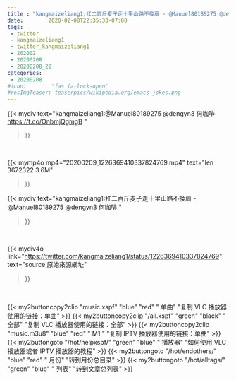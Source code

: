 ```yaml
---
title : "kangmaizeliang1:扛二百斤麦子走十里山路不換肩 - @Manuel80189275 @dengyn3 何咖啡 "
date:        2020-02-08T22:35:33-07:00
tags:
 - twitter
 - kangmaizeliang1
 - twitter_kangmaizeliang1
 - 202002
 - 20200208
 - 20200208_22
categories:
 - 20200208
#icon:        "fas fa-lock-open"
#resImgTeaser: teaserpics/wikipedia.org/emacs-jokes.png
---
```


{{< mydiv text="kangmaizeliang1:@Manuel80189275 @dengyn3 何咖啡  https://t.co/OnbmjQgmgB "
>}}
<br>


{{< mymp4o mp4="20200209_1226369410337824769.mp4"
text="len 3672322    3.6M"
>}}


{{< mydiv text="kangmaizeliang1:扛二百斤麦子走十里山路不換肩 - @Manuel80189275 @dengyn3 何咖啡 "
>}}
<br>

{{< mydiv4o link="https://twitter.com/kangmaizeliang1/status/1226369410337824769"
text="source 原始來源網址"
>}}


<br>



{{< my2buttoncopy2clip "music.xspf"        "blue"   "red"    " 单曲"  "复制 VLC 播放器使用的链接：单曲" >}} {{< my2buttoncopy2clip "/all.xspf"         "green"  "black"  " 全部"  "复制 VLC 播放器使用的链接：全部" >}} {{< my2buttoncopy2clip "music.m3u8"        "blue"   "red"    " M1 "    "复制 IPTV 播放器使用的链接：单曲" >}} {{< my2buttongoto      "/hot/helpxspf/"    "green"  "blue"   " 播放器" "如何使用 VLC 播放器或者 IPTV 播放器的教程" >}} {{< my2buttongoto      "/hot/endothers/"   "blue"   "red"    " 月份"   "转到月份总目录" >}} {{< my2buttongoto      "/hot/alltags/"     "green"  "blue"   " 列表"   "转到文章总列表" >}} 
